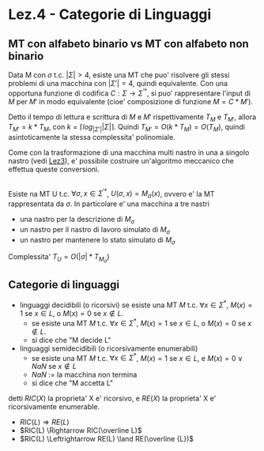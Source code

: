 # Lez.4 - Categorie di Linguaggi

## MT con alfabeto binario vs MT con alfabeto non binario

Data M con $\sigma$ t.c. $|\Sigma| > 4$, esiste una MT che puo' risolvere gli stessi problemi di una macchina con $|\Sigma'| = 4$, quindi equivalente.
Con una opportuna funzione di codifica $C : \Sigma \rightarrow \Sigma^{'*}$, si puo' rappresentare l'input di $M$ per $M'$ in modo equivalente (cioe' composizione di funzione $M = C * M'$).

Detto il tempo di lettura e scrittura di $M$ e $M'$ rispettivamente $T_{M}$ e $T_{M'}$, allora $T_{M'} = k * T_{M}$, con $k = \lceil {log_{|\Sigma'|}{|\Sigma|}} \rceil$. Quindi $T_{M'} = O(k * T_{M}) = O(T_{M})$, quindi asintoticamente la stessa complessita' polinomiale.

Come con la trasformazione di una macchina multi nastro in una a singolo nastro (vedi [Lez3](Lez3)), e' possibile costruire un'algoritmo meccanico che effettua queste conversioni.

## 

Esiste na MT U t.c. $\forall \sigma, x \in \Sigma^{'*}$, $U(\sigma, x) = M_{\sigma}(x)$, ovvero e' la MT rappresentata da $\sigma$.
In particolare e' una macchina a tre nastri
- una nastro per la descrizione di $M_{\sigma}$
- un nastro per il nastro di lavoro simulato di $M_{\sigma}$
- un nastro per mantenere lo stato simulato di $M_{\sigma}$

Complessita' $T_{U} = O(|\sigma| * T_{M_{\sigma}})$

## Categorie di linguaggi 

- linguaggi decidibili (o ricorsivi) se esiste una MT $M$ t.c. $\forall x \in \Sigma^*$, $M(x) = 1$ se $x \in L$, o $M(x) = 0$ se $x \not \in L$.
  - se esiste una MT $M$ t.c. $\forall x \in \Sigma^*$, $M(x) = 1$ se $x \in L$, o $M(x) = 0$ se $x \not \in L$.
  - si dice che "M decide L"
- linguaggi semidecidibili (o ricorsivamente enumerabili)
  - se esiste una MT $M$ t.c. $\forall x \in \Sigma^*$, $M(x) = 1$ se $x \in L$, e $M(x) = 0 \lor NaN$ se $x \not \in L$
  - $NaN$ := la macchina non termina
  - si dice che "M accetta L"

detti $RIC(X)$ la proprieta' X e' ricorsivo, e $RE(X)$ la proprieta' X e' ricorsivamente enumerable.

- $RIC(L) \Rightarrow RE(L)$
- $RIC(L) \Rightarrow RIC(\overline L)$
- $RIC(L) \Leftrightarrow RE(L) \land RE(\overline {L})$ 
